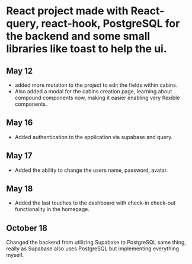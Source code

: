 # React project made with React-query, react-hook, PostgreSQL for the backend and some small libraries like toast to help the ui.
## May 12 
- added more mutation to the project to edit the fields within cabins.
- Also added a modal for the cabins creation page, learning about compound components now, making it easier enabling very flexible components.
## May 16
- Added authentication to the application via supabase and query.
## May 17
- Added the ability to change the users name, password, avatar.
## May 18
- Added the last touches to the dashboard with check-in check-out functionality in the homepage.
## October 18 
Changed the backend from utilizing Supabase to PostgreSQL same thing, really as Supabase also uses PostgreSQL but implementing everything myself.
